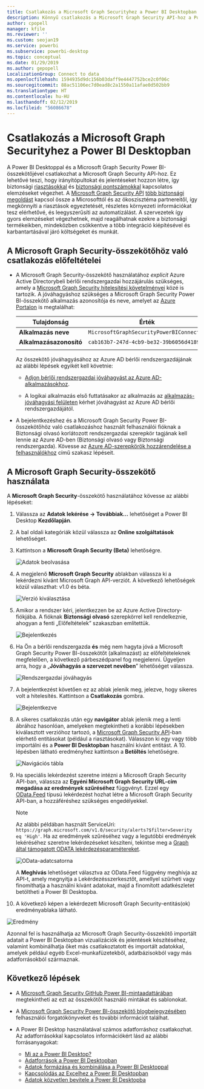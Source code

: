 ```yaml
---
title: Csatlakozás a Microsoft Graph Securityhez a Power BI Desktopban
description: Könnyű csatlakozás a Microsoft Graph Security API-hoz a Power BI Desktopban
author: cpopell
manager: kfile
ms.reviewer: ''
ms.custom: seojan19
ms.service: powerbi
ms.subservice: powerbi-desktop
ms.topic: conceptual
ms.date: 01/29/2019
ms.author: gepopell
LocalizationGroup: Connect to data
ms.openlocfilehash: 1594935d9dc156b03daff9e4447752bce2c0f06c
ms.sourcegitcommit: 88ac51106ec7d0ead8c2a1550a11afae0d502bb9
ms.translationtype: HT
ms.contentlocale: hu-HU
ms.lasthandoff: 02/12/2019
ms.locfileid: "56086678"
---
```

# <a name="connect-to-microsoft-graph-security-in-power-bi-desktop"></a>Csatlakozás a Microsoft Graph Securityhez a Power BI Desktopban

A Power BI Desktoppal és a Microsoft Graph Security Power BI-összekötőjével csatlakozhat a Microsoft Graph Security API-hoz. Ez lehetővé teszi, hogy irányítópultokat és jelentéseket hozzon létre, így biztonsági [riasztásokkal](https://docs.microsoft.com/graph/api/resources/alert?view=graph-rest-1.0) és [biztonsági pontszámokkal](https://docs.microsoft.com/graph/api/resources/securescores?view=graph-rest-beta) kapcsolatos elemzéseket végezhet. A [Microsoft Graph Security API](https://aka.ms/graphsecuritydocs) [több biztonsági megoldást](https://aka.ms/graphsecurityalerts) kapcsol össze a Microsofttól és az ökoszisztéma partnereitől, így megkönnyíti a riasztások egyeztetését, részletes környezeti információkat tesz elérhetővé, és leegyszerűsíti az automatizálást. A szervezetek így gyors elemzéseket végezhetnek, majd reagálhatnak ezekre a biztonsági termékeikben, mindeközben csökkentve a több integráció kiépítésével és karbantartásával járó költségeket és munkát.

## <a name="prerequisites-to-connect-with-the-microsoft-graph-security-connector"></a>A Microsoft Graph Security-összekötőhöz való csatlakozás előfeltételei

* A Microsoft Graph Security-összekötő használatához *explicit* Azure Active Directorybeli bérlői rendszergazdai hozzájárulás szükséges, amely a [Microsoft Graph Security hitelesítési követelményei](https://aka.ms/graphsecurityauth) közé is tartozik. A jóváhagyáshoz szükséges a Microsoft Graph Security Power BI-összekötő alkalmazás azonosítója és neve, amelyet az [Azure Portalon](https://portal.azure.com) is megtalálhat:

   | Tulajdonság | Érték |
   |----------|-------|
   | **Alkalmazás neve** | `MicrosoftGraphSecurityPowerBIConnector` |
   | **Alkalmazásazonosító** | `cab163b7-247d-4cb9-be32-39b6056d4189` |
   |||

   Az összekötő jóváhagyásához az Azure AD bérlői rendszergazdájának az alábbi lépések egyikét kell követnie:

   * [Adjon bérlői rendszergazdai jóváhagyást az Azure AD-alkalmazásokhoz](https://docs.microsoft.com/azure/active-directory/develop/v2-permissions-and-consent).

   * A logikai alkalmazás első futtatásakor az alkalmazás az [alkalmazás-jóváhagyási felületen](https://docs.microsoft.com/azure/active-directory/develop/application-consent-experience) kérhet jóváhagyást az Azure AD bérlői rendszergazdájától.
   
* A bejelentkezéshez és a Microsoft Graph Security Power BI-összekötőhöz való csatlakozáshoz használt felhasználói fióknak a Biztonsági olvasó korlátozott rendszergazdai szerepkör tagjának kell lennie az Azure AD-ben (Biztonsági olvasó vagy Biztonsági rendszergazda). Kövesse az [Azure AD-szerepkörök hozzárendelése a felhasználókhoz](https://docs.microsoft.com/graph/security-authorization#assign-azure-ad-roles-to-users) című szakasz lépéseit. 

## <a name="using-the-microsoft-graph-security-connector"></a>A Microsoft Graph Security-összekötő használata

A **Microsoft Graph Security**-összekötő használatához kövesse az alábbi lépéseket:

1. Válassza az **Adatok lekérése -> Továbbiak...** lehetőséget a Power BI Desktop **Kezdőlapján**.
2. A bal oldali kategóriák közül válassza az **Online szolgáltatások** lehetőséget.
3. Kattintson a **Microsoft Graph Security (Beta)** lehetőségre.

    ![Adatok beolvasása](media/desktop-connect-graph-security/GetData.PNG)
    
4. A megjelenő **Microsoft Graph Security** ablakban válassza ki a lekérdezni kívánt Microsoft Graph API-verziót. A következő lehetőségek közül választhat: v1.0 és béta.

    ![Verzió kiválasztása](media/desktop-connect-graph-security/selectVersion.PNG)
    
5. Amikor a rendszer kéri, jelentkezzen be az Azure Active Directory-fiókjába. A fióknak **Biztonsági olvasó** szerepkörrel kell rendelkeznie, ahogyan a fenti „Előfeltételek” szakaszban említettük.

    ![Bejelentkezés](media/desktop-connect-graph-security/SignIn.PNG)
    
6. Ha Ön a bérlői rendszergazda **és** még nem hagyta jóvá a Microsoft Graph Security Power BI-összekötőt (alkalmazást) az előfeltételeknek megfelelően, a következő párbeszédpanel fog megjelenni. Ügyeljen arra, hogy a „**Jóváhagyás a szervezet nevében**” lehetőséget válassza.

    ![Rendszergazdai jóváhagyás](media/desktop-connect-graph-security/AdminConsent.PNG)
    
7. A bejelentkezést követően ez az ablak jelenik meg, jelezve, hogy sikeres volt a hitelesítés. Kattintson a **Csatlakozás** gombra.

    ![Bejelentkezve](media/desktop-connect-graph-security/SignedIn.PNG)
    
8. A sikeres csatlakozás után egy **navigátor** ablak jelenik meg a lenti ábrához hasonlóan, amelyeken megtekintheti a korábbi lépésekben kiválasztott verzióhoz tartozó, a [Microsoft Graph Security API](https://aka.ms/graphsecuritydocs)-ban elérhető entitásokat (például a riasztásokat). Válasszon ki egy vagy több importálni és a **Power BI Desktopban** használni kívánt entitást. A 10. lépésben látható eredményhez kattintson a **Betöltés** lehetőségre.

   ![Navigációs tábla](media/desktop-connect-graph-security/NavTable.PNG)
    
9. Ha speciális lekérdezést szeretne intézni a Microsoft Graph Security API-ban, válassza az **Egyéni Microsoft Graph Security URL-cím megadása az eredmények szűréséhez** függvényt. Ezzel egy [OData.Feed](https://docs.microsoft.com/power-bi/desktop-connect-odata) típusú lekérdezést hozhat létre a Microsoft Graph Security API-ban, a hozzáféréshez szükséges engedélyekkel.

   > [!NOTE]
   > Az alábbi példában használt ServiceUri: `https://graph.microsoft.com/v1.0/security/alerts?$filter=Severity eq 'High'`. Ha az eredmények szűréséhez vagy a legutóbbi eredmények lekéréséhez szeretne lekérdezéseket készíteni, tekintse meg a [Graph által támogatott ODATA lekérdezésparamétereket](https://docs.microsoft.com/graph/query-parameters).

   ![OData-adatcsatorna](media/desktop-connect-graph-security/ODataFeed.PNG)
    
   A **Meghívás** lehetőséget választva az OData.Feed függvény meghívja az API-t, amely megnyitja a Lekérdezésszerkesztőt, amellyel szűrheti vagy finomíthatja a használni kívánt adatokat, majd a finomított adatkészletet betöltheti a Power BI Desktopba.

10. A következő képen a lekérdezett Microsoft Graph Security-entitás(ok) eredményablaka látható.

   ![Eredmény](media/desktop-connect-graph-security/Result.PNG)
    

Azonnal fel is használhatja az Microsoft Graph Security-összekötő importált adatait a Power BI Desktopban vizualizációk és jelentések készítéséhez, valamint kombinálhatja őket más csatlakoztatott és importált adatokkal, amelyek például egyéb Excel-munkafüzetekből, adatbázisokból vagy más adatforrásokból származnak.

## <a name="next-steps"></a>Következő lépések
* A [Microsoft Graph Security GitHub Power BI-mintaadattárában](https://aka.ms/graphsecuritypowerbiconnectorsamples) megtekintheti az ezt az összekötőt használó mintákat és sablonokat.

* A [Microsoft Graph Security Power BI-összekötő blogbejegyzésében](https://aka.ms/graphsecuritypowerbiconnectorblogpost) felhasználói forgatókönyveket és további információt találhat.

* A Power BI Desktop használatával számos adatforráshoz csatlakozhat. Az adatforrásokkal kapcsolatos információkért lásd az alábbi forrásanyagokat:

    * [Mi az a Power BI Desktop?](desktop-what-is-desktop.md)
    * [Adatforrások a Power BI Desktopban](desktop-data-sources.md)
    * [Adatok formázása és kombinálása a Power BI Desktoppal](desktop-shape-and-combine-data.md)
    * [Kapcsolódás az Excelhez a Power BI Desktopban](desktop-connect-excel.md)
    * [Adatok közvetlen bevitele a Power BI Desktopba](desktop-enter-data-directly-into-desktop.md)
